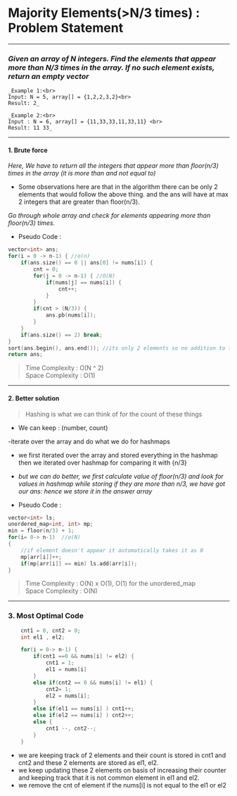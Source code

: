 # Majority Elements(>N/3 times) : Problem Statement

---

### _Given an array of N integers. Find the elements that appear more than N/3 times in the array. If no such element exists, return an empty vector_

```
_Example 1:<br>
Input: N = 5, array[] = {1,2,2,3,2}<br>
Result: 2_
```

```
_Example 2:<br>
Input : N = 6, array[] = {11,33,33,11,33,11} <br>
Result: 11 33_
```

---

#### 1. Brute force

_Here, We have to return all the integers that appear more than floor(n/3) times in the array (it is more than and not equal to)_

- Some observations here are that in the algorithm there can be only 2 elements that would follow the above thing. and the ans will have at max 2 integers that are greater than floor(n/3).

_Go through whole array and check for elements appearing more than floor(n/3) times._

- Pseudo Code :

```cpp
vector<int> ans;
for(i = 0 -> n-1) { //o(n)
    if(ans.size() == 0 || ans[0] != nums[i]) {
        cnt = 0;
        for(j = 0 -> n-1) { //O(N)
            if(nums[j] == nums[i]) {
                cnt++;
            }
        }
        if(cnt > (N/3)) {
            ans.pb(nums[i]);
        }
    }
    if(ans.size() == 2) break;
}
sort(ans.begin(), ans.end()); //its only 2 elements so no addition to time complexity
return ans;
```

> Time Complexity : O(N ^ 2) <br>
> Space Complexity : O(1)

---

#### 2. Better solution

> Hashing is what we can think of for the count of these things

- We can keep : (number, count)

-iterate over the array and do what we do for hashmaps

- we first iterated over the array and stored everything in the hashmap then we iterated over hashmap for comparing it with {n/3}

- _but we can do better, we first calculate value of floor(n/3) and look for values in hashmap while storing if they are more than n/3, we have got our ans: hence we store it in the answer array_

- Pseudo Code :

```cpp
vector<int> ls;
unordered_map<int, int> mp;
min = floor(n/3) + 1;
for(i= 0-> n-1)  //o(N)
{
    //if element doesn't appear it automatically takes it as 0
    mp[arr[i]]++;
    if(mp[arr[i]] == min) ls.add(arr[i]);
}
```

> Time Complexity : O(N) x O(1), O(1) for the unordered_map<br>
> Space Complexity : O(N)

---

### 3. Most Optimal Code

```cpp
    cnt1 = 0, cnt2 = 0;
    int el1 , el2;

    for(i = 0-> n-1) {
        if(cnt1 ==0 && nums[i] != el2) {
            cnt1 = 1;
            el1 = nums[i]
        }
        else if(cnt2 == 0 && nums[i] != el1) {
            cnt2= 1;
            el2 = nums[i];
        }
        else if(el1 == nums[i] ) cnt1++;
        else if(el2 == nums[i] ) cnt2++;
        else {
            cnt1 --, cnt2--;
        }
    }

```

- we are keeping track of 2 elements and their count is stored in cnt1 and cnt2 and these 2 elements are stored as el1, el2.
- we keep updating these 2 elements on basis of increasing their counter and keeping track that it is not common element in el1 and el2.
- we remove the cnt of element if the nums[i] is not equal to the el1 or el2
